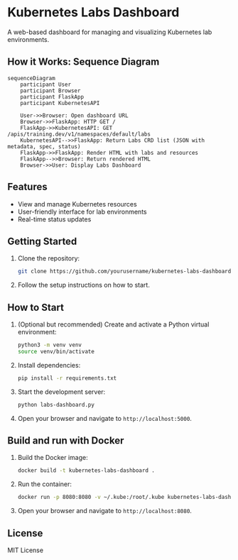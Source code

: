 # Kubernetes Labs Dashboard

A web-based dashboard for managing and visualizing Kubernetes lab environments.

## How it Works: Sequence Diagram

```mermaid
sequenceDiagram
    participant User
    participant Browser
    participant FlaskApp
    participant KubernetesAPI

    User->>Browser: Open dashboard URL
    Browser->>FlaskApp: HTTP GET /
    FlaskApp->>KubernetesAPI: GET /apis/training.dev/v1/namespaces/default/labs
    KubernetesAPI-->>FlaskApp: Return Labs CRD list (JSON with metadata, spec, status)
    FlaskApp->>FlaskApp: Render HTML with labs and resources
    FlaskApp-->>Browser: Return rendered HTML
    Browser->>User: Display Labs Dashboard
```

## Features

- View and manage Kubernetes resources
- User-friendly interface for lab environments
- Real-time status updates

## Getting Started

1. Clone the repository:
    ```bash
    git clone https://github.com/yourusername/kubernetes-labs-dashboard.git
    ```
2. Follow the setup instructions on how to start.


## How to Start

1. (Optional but recommended) Create and activate a Python virtual environment:
    ```bash
    python3 -m venv venv
    source venv/bin/activate
    ```
2. Install dependencies:
    ```bash
    pip install -r requirements.txt
    ```
3. Start the development server:
    ```bash
    python labs-dashboard.py
    ```
4. Open your browser and navigate to `http://localhost:5000`.

## Build and run with Docker

1. Build the Docker image:
    ```bash
    docker build -t kubernetes-labs-dashboard .
    ```
2. Run the container:
    ```bash
    docker run -p 8080:8080 -v ~/.kube:/root/.kube kubernetes-labs-dashboard
    ```
3. Open your browser and navigate to `http://localhost:8080`.

## License

MIT License
